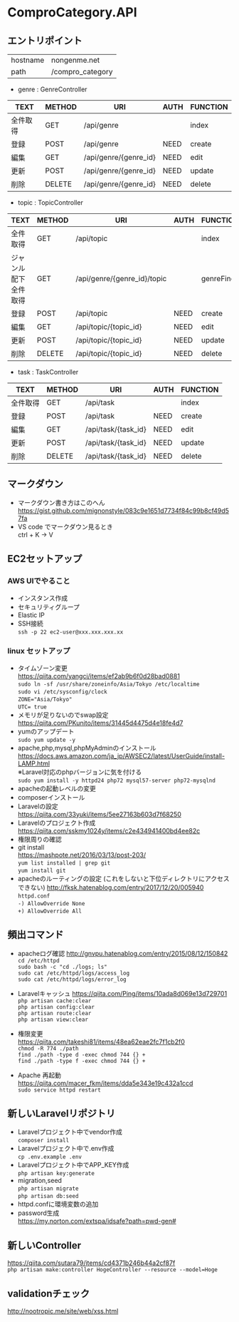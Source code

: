 # ComproCategory.API
## エントリポイント

|  | | 
|---|---|
| hostname |nongenme.net   |
| path  | /compro_category |


- genre : GenreController

|  TEXT|METHOD  |URI  |AUTH|FUNCTION|
|---|---|---|---|---|
| 全件取得  |GET   |/api/genre  ||index|
| 登録  |POST  |/api/genre  |NEED|create|
| 編集 |GET   |/api/genre/{genre_id}  |NEED|edit|
| 更新 |POST  |/api/genre/{genre_id}  |NEED|update |
| 削除 |DELETE  |/api/genre/{genre_id}  |NEED|delete |

- topic : TopicController

|  TEXT|METHOD  |URI  |AUTH|FUNCTION|
|---|---|---|---|---|
| 全件取得  |GET   |/api/topic  ||index|
| ジャンル配下全件取得  |GET   |/api/genre/{genre_id}/topic  ||genreFind|
| 登録  |POST  |/api/topic  |NEED|create|
| 編集 |GET   |/api/topic/{topic_id}  |NEED|edit|
| 更新 |POST  |/api/topic/{topic_id}  |NEED|update |
| 削除 |DELETE  |/api/topic/{topic_id}  |NEED|delete |

- task : TaskController

|  TEXT|METHOD  |URI  |AUTH|FUNCTION|
|---|---|---|---|---|
| 全件取得  |GET   |/api/task  ||index|
| 登録  |POST  |/api/task  |NEED|create|
| 編集 |GET   |/api/task/{task_id}  |NEED|edit|
| 更新 |POST  |/api/task/{task_id}  |NEED|update |
| 削除 |DELETE  |/api/task/{task_id}  |NEED|delete |


## マークダウン
- マークダウン書き方はこのへん<br /> https://gist.github.com/mignonstyle/083c9e1651d7734f84c99b8cf49d57fa
- VS code でマークダウン見るとき  
ctrl + K → V

## EC2セットアップ
### AWS UIでやること
- インスタンス作成
- セキュリティグループ
- Elastic IP
- SSH接続  
`ssh -p 22 ec2-user@xxx.xxx.xxx.xx`
### linux セットアップ
- タイムゾーン変更  
https://qiita.com/yangci/items/ef2ab9b6f0d28bad0881<br />
`sudo ln -sf /usr/share/zoneinfo/Asia/Tokyo /etc/localtime`<br />
`sudo vi /etc/sysconfig/clock`  
`ZONE="Asia/Tokyo"`  
`UTC= true`  
- メモリが足りないのでswap設定  
https://qiita.com/PKunito/items/31445d4475d4e18fe4d7  
- yumのアップデート  
`sudo yum update -y`
- apache,php,mysql,phpMyAdminのインストール  
https://docs.aws.amazon.com/ja_jp/AWSEC2/latest/UserGuide/install-LAMP.html  
※Laravel対応のphpバージョンに気を付ける  
`sudo yum install -y httpd24 php72 mysql57-server php72-mysqlnd`  
- apacheの起動レベルの変更  
- composerインストール  
- Laravelの設定  
https://qiita.com/33yuki/items/5ee27163b603d7f68250
- Laravelのプロジェクト作成  
https://qiita.com/sskmy1024y/items/c2e434941400bd4ee82c  
- 権限周りの確認  
- git install  
https://mashpote.net/2016/03/13/post-203/  
`yum list installed | grep git`  
`yum install git`
- apacheのルーティングの設定  (これをしないと下位ディレクトリにアクセスできない)
http://fksk.hatenablog.com/entry/2017/12/20/005940  
`httpd.conf`  
`-) AllowOverride None`  
`+) AllowOverride All`  

## 頻出コマンド

- apacheログ確認
http://gnvpu.hatenablog.com/entry/2015/08/12/150842  
`cd /etc/httpd`  
`sudo bash -c "cd ./logs; ls"`  
`sudo cat /etc/httpd/logs/access_log`  
`sudo cat /etc/httpd/logs/error_log`  

- Laravelキャッシュ
https://qiita.com/Ping/items/10ada8d069e13d729701  
`php artisan cache:clear`  
`php artisan config:clear`  
`php artisan route:clear`  
`php artisan view:clear`  
- 権限変更  
https://qiita.com/takeshi81/items/48ea62eae2fc7f1cb2f0  
`chmod -R 774 ./path`  
`find ./path -type d -exec chmod 744 {} +`  
`find ./path -type f -exec chmod 744 {} +`  

- Apache 再起動  
https://qiita.com/macer_fkm/items/dda5e343e19c432a1ccd  
`sudo service httpd restart`  

## 新しいLaravelリポジトリ
- Laravelプロジェクト中でvendor作成  
`composer install`
- Laravelプロジェクト中で.env作成  
`cp .env.example .env`  
- Laravelプロジェクト中でAPP_KEY作成  
`php artisan key:generate`  
- migration,seed  
`php artisan migrate`  
`php artisan db:seed`  
- httpd.confに環境変数の追加  
- password生成  
https://my.norton.com/extspa/idsafe?path=pwd-gen#  

## 新しいController  
https://qiita.com/sutara79/items/cd4371b246b44a2cf87f  
`php artisan make:controller HogeController --resource --model=Hoge`  

## validationチェック  
http://nootropic.me/site/web/xss.html






